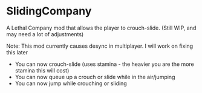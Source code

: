 # SlidingCompany
A Lethal Company mod that allows the player to crouch-slide. (Still WIP, and may need a lot of adjustments)

Note: This mod currently causes desync in multiplayer. I will work on fixing this later

- You can now crouch-slide (uses stamina - the heavier you are the more stamina this will cost)
- You can now queue up a crouch or slide while in the air/jumping
- You can now jump while crouching or sliding
